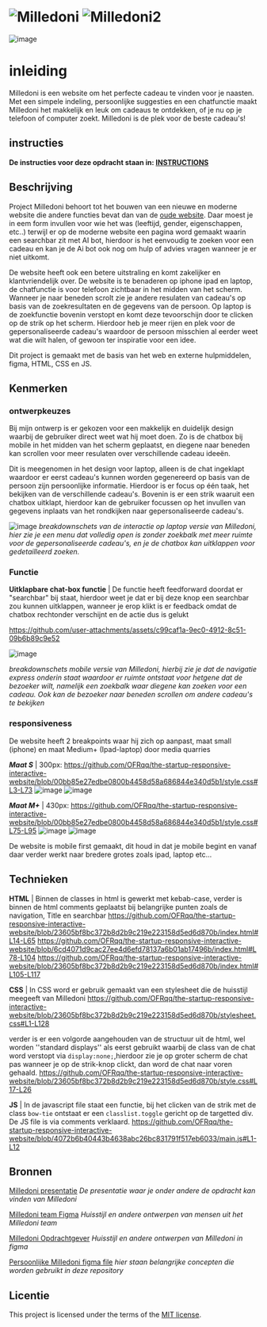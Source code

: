 
# ![Milledoni](https://github.com/user-attachments/assets/8356d833-ccc7-4089-b5f4-6f99416748ed) ![Milledoni2](https://github.com/user-attachments/assets/80a67f9f-9e77-4d97-ac1e-c42b905d33ca)
![image](https://github.com/user-attachments/assets/4bdee5c7-e988-4421-a029-4c84b34567bb)

# inleiding
Milledoni is een website  om het perfecte cadeau te vinden voor je naasten. Met een simpele indeling, persoonlijke suggesties en een chatfunctie maakt Milledoni het makkelijk en leuk om cadeaus te ontdekken, of je nu op je telefoon of computer zoekt. Milledoni is de plek voor de beste cadeau's!

## instructies
**De instructies voor deze opdracht staan in: [INSTRUCTIONS](https://github.com/fdnd-task/the-startup-responsive-interactieve-website/blob/main/docs/INSTRUCTIONS.md)**

## Beschrijving
Project Milledoni behoort tot het bouwen van een nieuwe en moderne website die andere functies bevat dan van de [oude website](https://milledoni.nl/). Daar moest je in eem form invullen voor wie het was (leeftijd, gender, eigenschappen, etc..) terwijl er op de moderne website een pagina word gemaakt waarin een searchbar zit met AI bot, hierdoor is het eenvoudig te zoeken voor een cadeau en kan je de Ai bot ook nog om hulp of advies vragen wanneer je er niet uitkomt. 

De website heeft ook een betere uitstraling en komt zakelijker en klantvriendelijk over. De website is te benaderen op iphone ipad en laptop, de chatfunctie is voor telefoon zichtbaar in het midden van het scherm. Wanneer je naar beneden scrolt zie je andere resulaten van cadeau's op basis van de zoekresultaten en de gegevens van de persoon. Op laptop is de zoekfunctie bovenin verstopt en komt deze tevoorschijn door te clicken op de strik op het scherm. Hierdoor heb je meer rijen en plek voor de gepersonaliseerde cadeau's waardoor de persoon misschien al eerder weet wat die wilt halen, of gewoon ter inspiratie voor een idee.

Dit project is gemaakt met de basis van het web en externe hulpmiddelen, figma, HTML, CSS en JS.
<!-- In de Beschrijving staat hoe je project er uit ziet, hoe het werkt en wat je er mee kan. -->
<!-- Voeg een mooie poster visual toe 📸 -->
<!-- Voeg een link toe naar Github Pages 🌐-->

## Kenmerken

### ontwerpkeuzes 
Bij mijn ontwerp is er gekozen voor een makkelijk en duidelijk design waarbij de gebruiker direct weet wat hij moet doen. Zo is de chatbox bij mobile in het midden van het scherm geplaatst, en diegene naar beneden kan scrollen voor meer resulaten over verschillende cadeau ideeën. 

Dit is meegenomen in het design voor laptop, alleen is de chat ingeklapt waardoor er eerst cadeau's kunnen worden gegenereerd op basis van de persoon zijn persoonlijke informatie. 
Hierdoor is er focus op één taak, het bekijken van de verschillende cadeau's. Bovenin is er een strik waaruit een chatbox uitklapt, hierdoor kan de gebruiker focussen op het invullen van gegevens inplaats van het rondkijken naar gepersonaliseerde cadeau's.

![image](https://github.com/user-attachments/assets/88f1d3e8-07c6-4ddf-92c0-affb34d1a0a7)
_breakdownschets van de interactie op laptop versie van Milledoni, hier zie je een menu dat volledig open is zonder zoekbalk met meer ruimte voor de gepersonaliseerde cadeau's, en je de chatbox kan uitklappen voor gedetailleerd zoeken._ 

### Functie
**Uitklapbare chat-box functie** |
De functie heeft feedforward doordat er "searchbar" bij staat, hierdoor weet je dat er bij deze knop een searchbar zou kunnen uitklappen, wanneer je erop klikt is er feedback omdat de chatbox rechtonder verschijnt en de actie dus is gelukt

https://github.com/user-attachments/assets/c99caf1a-9ec0-4912-8c51-09b6b89c9e52



![image](https://github.com/user-attachments/assets/e611d50c-816f-4043-babe-b46d99bba9b1)

_breakdownschets mobile versie van Milledoni, hierbij zie je dat de navigatie express onderin staat waardoor er ruimte ontstaat voor hetgene dat de bezoeker wilt, namelijk een zoekbalk waar diegene kan zoeken voor een cadeau. Ook kan de bezoeker naar beneden scrollen om andere cadeau's te bekijken_

### responsiveness
De website heeft 2 breakpoints waar hij zich op aanpast, maat small (iphone) en maat Medium+ (Ipad-laptop) door media quarries

***Maat S*** | 300px: https://github.com/OFRqq/the-startup-responsive-interactive-website/blob/00bb85e27edbe0800b4458d58a686844e340d5b1/style.css#L3-L73
![image](https://github.com/user-attachments/assets/4f498a17-f62d-4b8a-9f07-20fe5d741554)
![image](https://github.com/user-attachments/assets/961cf5e9-a5e4-48cb-90f7-c4a77eeaeb19)




***Maat M+*** | 430px: https://github.com/OFRqq/the-startup-responsive-interactive-website/blob/00bb85e27edbe0800b4458d58a686844e340d5b1/style.css#L75-L95
![image](https://github.com/user-attachments/assets/af075d81-813c-4194-9aa4-b6736a562987)
![image](https://github.com/user-attachments/assets/cd73cd1c-a09b-470b-8013-16e19532fe98)

De website is mobile first gemaakt, dit houd in dat je mobile begint en vanaf daar verder werkt naar bredere grotes zoals ipad, laptop etc...

<!-- Bij Kenmerken staat welke technieken zijn gebruikt en hoe. Wat is de HTML structuur? Wat zijn de belangrijkste dingen in CSS? Wat is er met JS gedaan en hoe? -->
## Technieken
**HTML** | Binnen de classes in html is gewerkt met kebab-case, verder is binnen de html comments geplaatst bij belangrijke punten zoals de navigation, Title en searchbar
https://github.com/OFRqq/the-startup-responsive-interactive-website/blob/23605bf8bc372b8d2b9c219e223158d5ed6d870b/index.html#L14-L65
https://github.com/OFRqq/the-startup-responsive-interactive-website/blob/6cd4071d9cac27ee4d6efd78137a6b01ab17496b/index.html#L78-L104
https://github.com/OFRqq/the-startup-responsive-interactive-website/blob/23605bf8bc372b8d2b9c219e223158d5ed6d870b/index.html#L105-L117

**CSS** | In CSS word er gebruik gemaakt van een stylesheet die de huisstijl meegeeft van Milledoni
https://github.com/OFRqq/the-startup-responsive-interactive-website/blob/23605bf8bc372b8d2b9c219e223158d5ed6d870b/stylesheet.css#L1-L128

verder is er een volgorde aangehouden van de structuur uit de html, wel worden ''standard displays'' als eerst gebruikt waarbij de class van de chat word verstopt via `display:none;`,hierdoor zie je op groter scherm de chat pas wanneer je op de strik-knop clickt, dan word de chat naar voren gehaald. 
https://github.com/OFRqq/the-startup-responsive-interactive-website/blob/23605bf8bc372b8d2b9c219e223158d5ed6d870b/style.css#L17-L26

**JS** | In de javascript file staat een functie, bij het clicken van de strik met de class `bow-tie` ontstaat er een `classlist.toggle` gericht op de targetted div. De JS file is via comments verklaard.
https://github.com/OFRqq/the-startup-responsive-interactive-website/blob/4072b6b40443b4638abc26bc831791f517eb6033/main.js#L1-L12
## Bronnen
[Milledoni presentatie](https://docs.google.com/presentation/d/1_TKzsXSpYs1pbbkxEpqE_c8ElEG-HphHz5BiJV1eCgA/mobilepresent?slide=id.p)
_De presentatie waar je onder andere de opdracht kan vinden van Milledoni_

[Milledoni team Figma](https://www.figma.com/design/WkfefWVhBtylD9LCY1T9n2/Milledoni-FDND)
_Huisstijl en andere ontwerpen van mensen uit het Milledoni team_

[Milledoni Opdrachtgever](https://www.figma.com/design/tHCHwBm3Ujv7wR28VU2BSu/Milledoni?node-id=0-1&t=irKT3Z9AKyvK2HYj-1)
_Huisstijl en andere ontwerpen van Milledoni in figma_

[Persoonlijke Milledoni figma file](https://www.figma.com/design/JXx57fl2BLyLUdYQCWMYfW/Milledoni%2B?node-id=0-1&t=mv40Qyf7YDCd5dTH-1)
_hier staan belangrijke concepten die worden gebruikt in deze repository_
## Licentie

This project is licensed under the terms of the [MIT license](./LICENSE).

